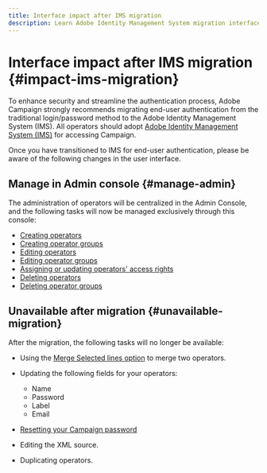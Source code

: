 ```yaml
---
title: Interface impact after IMS migration
description: Learn Adobe Identity Management System migration interface impact
---
```

# Interface impact after IMS migration {#impact-ims-migration}

To enhance security and streamline the authentication process, Adobe Campaign strongly recommends migrating end-user authentication from the traditional login/password method to the Adobe Identity Management System (IMS). All operators should adopt [Adobe Identity Management System (IMS)](https://helpx.adobe.com/enterprise/using/identity.html) for accessing Campaign.

Once you have transitioned to IMS for end-user authentication, please be aware of the following changes in the user interface.

## Manage in Admin console {#manage-admin}

The administration of operators will be centralized in the Admin Console, and the following tasks will now be managed exclusively through this console:

* [Creating operators](https://helpx.adobe.com/enterprise/using/manage-users-individually.html#_blank)
* [Creating operator groups](https://helpx.adobe.com/enterprise/using/user-groups.html#Createusergroups)
* [Editing operators](https://helpx.adobe.com/ie/enterprise/using/manage-users-individually.html)
* [Editing operator groups](https://helpx.adobe.com/enterprise/using/user-groups.html#Editusergroups)
* [Assigning or updating operators' access rights](https://helpx.adobe.com/enterprise/using/manage-permissions-and-roles.html)
* [Deleting operators](https://helpx.adobe.com/enterprise/using/manage-users-individually.html#_blank)
* [Deleting operator groups](https://helpx.adobe.com/enterprise/using/user-groups.html#Removeusergroups)

## Unavailable after migration {#unavailable-migration}

After the migration, the following tasks will no longer be available:

* Using the [Merge Selected lines option](../../platform/using/updating-data.md#merge-data) to merge two operators.

* Updating the following fields for your operators:
    * Name
    * Password
    * Label
    * Email

* [Resetting your Campaign password](../../production/using/lost-password.md)

* Editing the XML source.

* Duplicating operators.


